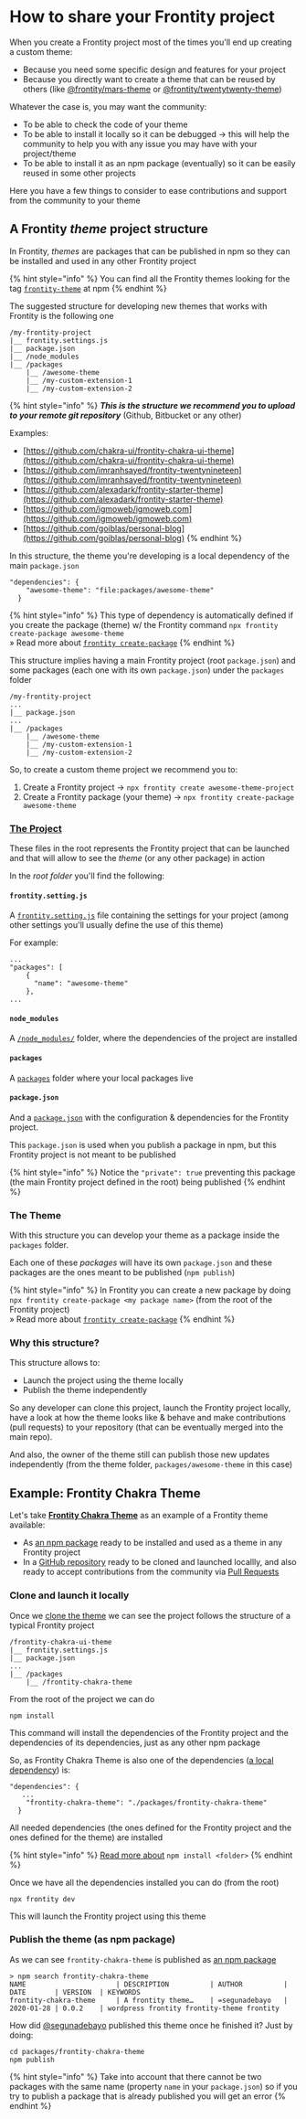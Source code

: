 # How to share your Frontity project

When you create a Frontity project most of the times you'll end up creating a custom theme:

* Because you need some specific design and features for your project
* Because you directly want to create a theme that can be reused by others \(like [@frontity/mars-theme](https://www.npmjs.com/package/@frontity/mars-theme) or [@frontity/twentytwenty-theme](https://www.npmjs.com/package/@frontity/twentytwenty-theme)\)

Whatever the case is, you may want the community:

* To be able to check the code of your theme
* To be able to install it locally so it can be debugged → this will help the community to help you with any issue you may have with your project/theme
* To be able to install it as an npm package \(eventually\) so it can be easily reused in some other projects

Here you have a few things to consider to ease contributions and support from the community to your theme

## A Frontity _theme_ project structure

In Frontity, _themes_ are packages that can be published in npm so they can be installed and used in any other Frontity project

{% hint style="info" %}
You can find all the Frontity themes looking for the tag [`frontity-theme`](https://www.npmjs.com/search?q=keywords:frontity-theme) at npm
{% endhint %}

The suggested structure for developing new themes that works with Frontity is the following one

```text
/my-frontity-project
|__ frontity.settings.js
|__ package.json
|__ /node_modules
|__ /packages
    |__ /awesome-theme
    |__ /my-custom-extension-1
    |__ /my-custom-extension-2
```

{% hint style="info" %}
_**This is the structure we recommend you to upload to your remote git repository**_ \(Github, Bitbucket or any other\)

Examples:

* [https://github.com/chakra-ui/frontity-chakra-ui-theme](https://github.com/chakra-ui/frontity-chakra-ui-theme)
* [https://github.com/imranhsayed/frontity-twentynineteen](https://github.com/imranhsayed/frontity-twentynineteen)
* [https://github.com/alexadark/frontity-starter-theme](https://github.com/alexadark/frontity-starter-theme)
* [https://github.com/igmoweb/igmoweb.com](https://github.com/igmoweb/igmoweb.com)
* [https://github.com/goiblas/personal-blog](https://github.com/goiblas/personal-blog)
{% endhint %}

In this structure, the theme you're developing is a local dependency of the main `package.json`

```text
"dependencies": {
    "awesome-theme": "file:packages/awesome-theme"
  }
```

{% hint style="info" %}
This type of dependency is automatically defined if you create the package \(theme\) w/ the Frontity command `npx frontity create-package awesome-theme`  
» Read more about [`frontity create-package`]()
{% endhint %}

This structure implies having a main Frontity project \(root `package.json`\) and some packages \(each one with its own `package.json`\) under the `packages` folder

```text
/my-frontity-project
...
|__ package.json
...
|__ /packages
    |__ /awesome-theme
    |__ /my-custom-extension-1
    |__ /my-custom-extension-2
```

So, to create a custom theme project we recommend you to:

1. Create a Frontity project → `npx frontity create awesome-theme-project`
2. Create a Frontity package \(your theme\) → `npx frontity create-package awesome-theme`

### [The Project](https://docs.frontity.org/learning-frontity/project)

These files in the root represents the Frontity project that can be launched and that will allow to see the _theme_ \(or any other package\) in action

In the _root folder_ you'll find the following:

#### `frontity.setting.js`

A [`frontity.setting.js`](https://docs.frontity.org/learning-frontity/project#the-frontity-setting-js-file) file containing the settings for your project \(among other settings you'll usually define the use of this theme\)

For example:

```text
...
"packages": [
    {
      "name": "awesome-theme"
    },
...
```

#### `node_modules`

A [`/node_modules/`](https://docs.frontity.org/learning-frontity/project#the-node_modules-folder) folder, where the dependencies of the project are installed

#### `packages`

A [`packages`](https://docs.frontity.org/learning-frontity/project#the-packages-folder) folder where your local packages live

#### `package.json`

And a [`package.json`](https://docs.frontity.org/learning-frontity/project#the-package-json-file) with the configuration & dependencies for the Frontity project.

This `package.json` is used when you publish a package in npm, but this Frontity project is not meant to be published

{% hint style="info" %}
Notice the `"private": true` preventing this package \(the main Frontity project defined in the root\) being published
{% endhint %}

### The Theme

With this structure you can develop your theme as a package inside the `packages` folder.

Each one of these _packages_ will have its own `package.json` and these packages are the ones meant to be published \(`npm publish`\)

{% hint style="info" %}
In Frontity you can create a new package by doing `npx frontity create-package <my package name>` \(from the root of the Frontity project\)  
» Read more about [`frontity create-package`]()
{% endhint %}

### Why this structure?

This structure allows to:

* Launch the project using the theme locally
* Publish the theme independently 

So any developer can clone this project, launch the Frontity project locally, have a look at how the theme looks like & behave and make contributions \(pull requests\) to your repository \(that can be eventually merged into the main repo\).

And also, the owner of the theme still can publish those new updates independently \(from the theme folder, `packages/awesome-theme` in this case\)

## Example: Frontity Chakra Theme

Let's take [**Frontity Chakra Theme**](https://github.com/chakra-ui/frontity-chakra-ui-theme) as an example of a Frontity theme available:

* As [an npm package](https://www.npmjs.com/package/frontity-chakra-theme) ready to be installed and used as a theme in any Frontity project 
* In a [GitHub repository](https://github.com/chakra-ui/frontity-chakra-ui-theme) ready to be cloned and launched locallly, and also ready to accept contributions from the community via [Pull Requests](https://opensource.guide/how-to-contribute/#opening-a-pull-request)

### Clone and launch it locally

Once we [clone the theme](https://help.github.com/en/github/creating-cloning-and-archiving-repositories/cloning-a-repository) we can see the project follows the structure of a typical Frontity project

```text
/frontity-chakra-ui-theme
|__ frontity.settings.js
|__ package.json
...
|__ /packages
    |__ /frontity-chakra-theme
```

From the root of the project we can do

```text
npm install
```

This command will install the dependencies of the Frontity project and the dependencies of its dependencies, just as any other npm package

So, as Frontity Chakra Theme is also one of the dependencies \([a local dependency](https://www.viget.com/articles/how-to-use-local-unpublished-node-packages-as-project-dependencies/)\) is:

```text
"dependencies": {
   ...
    "frontity-chakra-theme": "./packages/frontity-chakra-theme"
  }
```

All needed dependencies \(the ones defined for the Frontity project and the ones defined for the theme\) are installed

{% hint style="info" %}
[Read more about](https://docs.npmjs.com/cli/install) `npm install <folder>`
{% endhint %}

Once we have all the dependencies installed you can do \(from the root\)

```text
npx frontity dev
```

This will launch the Frontity project using this theme

### Publish the theme \(as npm package\)

As we can see `frontity-chakra-theme` is published as [an npm package](https://www.npmjs.com/package/frontity-chakra-theme)

```text
> npm search frontity-chakra-theme
NAME                      | DESCRIPTION          | AUTHOR          | DATE       | VERSION  | KEYWORDS
frontity-chakra-theme     | A frontity theme…    | =segunadebayo   | 2020-01-28 | 0.0.2    | wordpress frontity frontity-theme frontity
```

How did [@segunadebayo](https://github.com/segunadebayo) published this theme once he finished it? Just by doing:

```text
cd packages/frontity-chakra-theme
npm publish
```

{% hint style="info" %}
Take into account that there cannot be two packages with the same name \(property `name` in your `package.json`\) so if you try to publish a package that is already published you will get an error
{% endhint %}

